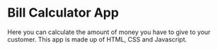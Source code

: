 # Bill Calculator App
 Here you can calculate the amount of money you have to give to your customer. This app is made up of HTML, CSS and Javascript.

